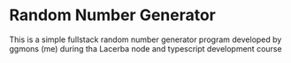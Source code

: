 #  Random Number Generator 

This is a simple fullstack random number generator program developed by ggmons (me) during tha Lacerba node and typescript development course

